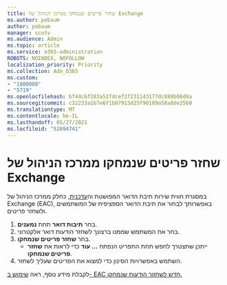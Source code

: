 ```yaml
---
title: שחזר פריטים שנמחקו ממרכז הניהול של Exchange
ms.author: pebaum
author: pebaum
manager: scotv
ms.audience: Admin
ms.topic: article
ms.service: o365-administration
ROBOTS: NOINDEX, NOFOLLOW
localization_priority: Priority
ms.collection: Adm_O365
ms.custom:
- "1800008"
- "5719"
ms.openlocfilehash: bf44c6f283a52fdcef2f231143177dc880b06d8a
ms.sourcegitcommit: c32233a1b7e6f1b07913d25f90189a58a8de2560
ms.translationtype: MT
ms.contentlocale: he-IL
ms.lasthandoff: 05/27/2021
ms.locfileid: "52694741"
---
```

# <a name="recover-deleted-items-from-exchange-admin-center"></a>שחזר פריטים שנמחקו ממרכז הניהול של Exchange

במסגרת חווית שירות תיבת הדואר המפושטת וה[עדכנית](https://admin.exchange.microsoft.com/#/mailboxes), כחלק ממרכז הניהול של Exchange (‏EAC), באפשרותך לבחור את תיבת הדואר הספציפית של המשתמשים ולשחזר פריטים.

1. בחר **תיבות דואר** תחת **נמענים**.
2. בחר את המשתמש שממנו ברצונך לשחזר הודעות דואר אלקטרוני.
3. בחר **שחזר פריטים שנמחקו**. 
    - ייתכן שתצטרך לחפש תחת התפריט הנפתח **... עוד** כדי לראות את **שחזר פריטים שנמחקו**.
4. השתמש באפשרויות הסינון כדי למצוא את הפריטים שעליך לשחזר.

לקבלת מידע נוסף, ראה [שימוש ב- EAC חדש לשחזור הודעות שנמחקו.](/exchange/recipients-in-exchange-online/manage-user-mailboxes/recover-deleted-messages#use-new-eac-for-recovering-deleted-messages)
